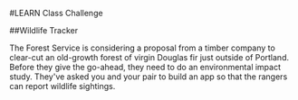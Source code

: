 #LEARN Class Challenge

##Wildlife Tracker

The Forest Service is considering a proposal from a timber company to clear-cut an old-growth forest of virgin Douglas fir just outside of Portland. Before they give the go-ahead, they need to do an environmental impact study. They've asked you and your pair to build an app so that the rangers can report wildlife sightings.